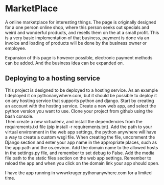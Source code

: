 # MarketPlace
A online marketplace for interesting things. The page is originally designed for a one person online shop, 
where this person seeks out specials and weird and wonderful products, and resells them on the at a small profit.
This is a very basic implementation of that business, payment is done via an invoice and loading of products will be done 
by the business owner or employee. 

Expansion of this page is however possible, electronic payment methods can be added. And the business idea can be 
expanded on.

## Deploying to a hosting service
This project is designed to be deployed to a hosting service.
As an example I deployed it on pythonanywhere.com, 
but it should be possible to deploy it on any hosting service that supports python and django.
Start by creating an account with the hosting service. 
Create a new web app, and select the python version you want to use.
Clone your project from github using the bash console.  
Then create a new virtualenv, and install the dependencies from the requirements.txt file (pip install -r requirements.txt).
Add the path to your virtual environment in the web app settings, the python anywhere will 
have a way to create a custom wsgi file. When creating the file, uncomment the Django section and 
enter your app name in the appropriate places, such as the app path and the os.environ. 
Add the domain name to the allowed hosts in the settings.py file, and remember to set debug to False.
Add the media file path to the static files section on the web app settings.
Remember to reload the app and when you click on the domain link your app should open.

I have the app running in  wwwrkruger.pythonanywhere.com for a limited time.

